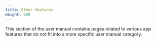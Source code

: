 ```yaml
---
title: Other features
weight: 600
---
```


This section of the user manual contains pages related to various app features that do not fit into a more specific user manual category.